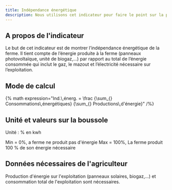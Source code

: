 ```yaml
---
title: Indépendance énergétique
description: Nous utilisons cet indicateur pour faire le point sur la production d’énergie de la ferme et sa consommation
---
```


## A propos de l'indicateur

Le but de cet indicateur est de montrer l’indépendance énergétique de la ferme. Il tient compte de l’énergie produite à la ferme (panneaux photovoltaïque, unité de biogaz,…) par rapport au total de l’énergie consommée qui inclut le gaz, le mazout et l’électricité nécessaire sur l’exploitation. 

## Mode de calcul

{% math expression="Ind.\\,énerg. = \\frac {\\sum_{} Consommations\\,énergétiques} {\\sum_{} Productions\\,d'énergie}" /%}

## Unité et valeurs sur la boussole

Unité : % en kwh

Min = 0%, a ferme ne produit pas d'énergie
Max =  100%, La ferme produit 100 % de son énergie nécessaire 

## Données nécessaires de l'agriculteur

Production d'énergie sur l'exploitation (panneaux solaires, biogaz,...) et consommation total de l'exploitation sont nécessaires. 


